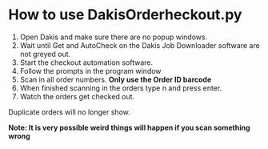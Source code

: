 # How to use DakisOrderheckout.py


1. Open Dakis and make sure there are no popup windows.
2. Wait until Get and AutoCheck on the Dakis Job Downloader software are not greyed out.
3. Start the checkout automation software.
4. Follow the prompts in the program window
5. Scan in all order numbers. **Only use the Order ID barcode**
6. When finished scanning in the orders type n and press enter.
7. Watch the orders get checked out.

Duplicate orders will no longer show.

**Note: It is very possible weird things will happen if you scan something wrong**
